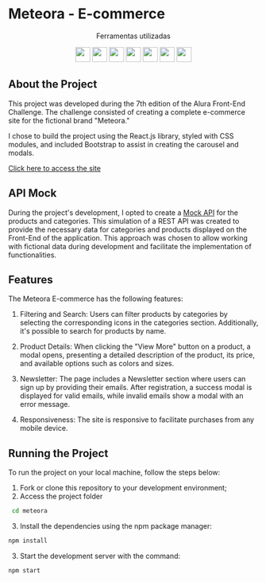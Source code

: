 # Meteora - E-commerce

<div align="center">
 <p> Ferramentas utilizadas </p>
    <img src="https://cdn.jsdelivr.net/gh/devicons/devicon/icons/react/react-original-wordmark.svg" height="30px";/>
    <img src="https://cdn.jsdelivr.net/gh/devicons/devicon/icons/css3/css3-original.svg" height="30px";/>
    <img src="https://cdn.jsdelivr.net/gh/devicons/devicon/icons/bootstrap/bootstrap-original.svg" height="30px"; />
    <img src="https://cdn.jsdelivr.net/gh/devicons/devicon/icons/git/git-original.svg" height="30px";/>
    <img src="https://cdn.jsdelivr.net/gh/devicons/devicon/icons/github/github-original.svg" height="30px";/>
    <img src="https://cdn.jsdelivr.net/gh/devicons/devicon/icons/figma/figma-original.svg" height="30px";/>
    <img src="https://cdn.jsdelivr.net/gh/devicons/devicon/icons/trello/trello-plain.svg" height="30px";/>
</div>

## About the Project
This project was developed during the 7th edition of the Alura Front-End Challenge. The challenge consisted of creating a complete e-commerce site for the fictional brand "Meteora."

I chose to build the project using the React.js library, styled with CSS modules, and included Bootstrap to assist in creating the carousel and modals.

[Click here to access the site](https://meteora-ecommerce-nine.vercel.app/)

## API Mock
During the project's development, I opted to create a [Mock API](https://github.com/giselleschwab/api-meteora) for the products and categories. This simulation of a REST API was created to provide the necessary data for categories and products displayed on the Front-End of the application. This approach was chosen to allow working with fictional data during development and facilitate the implementation of functionalities.

## Features
The Meteora E-commerce has the following features:

1. Filtering and Search: Users can filter products by categories by selecting the corresponding icons in the categories section. Additionally, it's possible to search for products by name.

2. Product Details: When clicking the "View More" button on a product, a modal opens, presenting a detailed description of the product, its price, and available options such as colors and sizes.

3. Newsletter: The page includes a Newsletter section where users can sign up by providing their emails. After registration, a success modal is displayed for valid emails, while invalid emails show a modal with an error message.

4. Responsiveness: The site is responsive to facilitate purchases from any mobile device.

## Running the Project

To run the project on your local machine, follow the steps below:

1. Fork or clone this repository to your development environment;
2. Access the project folder

```bash
 cd meteora 
 ```
3. Install the dependencies using the npm package manager:
```bash
npm install
```
3. Start the development server with the command:
```bash
npm start
```


